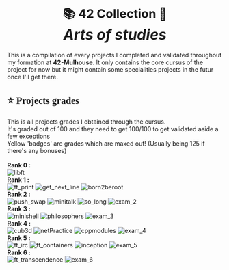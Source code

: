 <h1 align='center'>
	📚 <b>42 Collection</b> 📝<br>
	<i style='font-size:120%;'>Arts of studies</i>
</h1>

This is a compilation of every projects I completed and validated throughout my formation at <b>42-Mulhouse</b>. It only contains the core cursus of the project for now but it might contain some
specialities projects in the futur once I'll get there.

<h2 style='font-size:160%; font-family:impact'>
	⭐️	Projects grades
</h2><p>
	This is all projects grades I obtained through the cursus. <br>
	It's graded out of 100 and they need to get 100/100 to get validated aside a few exceptions<br>
	Yellow 'badges' are grades which are maxed out! (Usually being 125 if there's any bonuses)
	<br><br><b>
	Rank 0 :
	</b><br>
	<img alt="libft" src="https://img.shields.io/static/v1?label=Libft&message=125+/+100&color=yellow&style=plastic"/>
	<br><b>
	Rank 1 :
	<br></b>
	<img alt="ft_print" src="https://img.shields.io/static/v1?label=Printf&message=100+/+100&color=success&style=plastic"/>
	<img alt="get_next_line" src="https://img.shields.io/static/v1?label=GNL&message=110+/+100&color=success&style=plastic"/>
	<img alt="born2beroot" src="https://img.shields.io/static/v1?label=Born2beroot&message=110+/+100&color=success&style=plastic"/>
	<br><b>
	Rank 2 :
	<br></b>
	<img alt="push_swap" src="https://img.shields.io/static/v1?label=Push+Swap&message=84+/+100&color=success&style=plastic"/>
	<img alt="minitalk" src="https://img.shields.io/static/v1?label=Minitalk&message=125+/+100&color=yellow&style=plastic"/>
	<img alt="so_long" src="https://img.shields.io/static/v1?label=So+Long&message=101+/+100&color=success&style=plastic"/>
	<img alt="exam_2" src="https://img.shields.io/static/v1?label=Exam+Rank+02&message=Validated&color=yellow&style=plastic"/>
	<br><b>
	Rank 3 :
	<br></b>
	<img alt="minishell" src="https://img.shields.io/static/v1?label=Minishell&message=97+/+100&color=success&style=plastic"/>
	<img alt="philosophers" src="https://img.shields.io/static/v1?label=Philosophers&message=100+/+100&color=success&style=plastic"/>
	<img alt="exam_3" src="https://img.shields.io/static/v1?label=Exam+Rank+03&message=Validated&color=yellow&style=plastic"/>
	<br><b>
	Rank 4 :
	<br></b>
	<img alt="cub3d" src="https://img.shields.io/static/v1?label=Cub3d&message=115+/+100&color=success&style=plastic"/>
	<img alt="netPractice" src="https://img.shields.io/static/v1?label=NetPractice&message=100+/+100&color=yellow&style=plastic"/>
	<img alt="cppmodules" src="https://img.shields.io/static/v1?label=CPP+Modules+01+to+08&message=100+/+100&color=yellow&style=plastic"/>
	<img alt="exam_4" src="https://img.shields.io/static/v1?label=Exam+Rank+04&message=Validated&color=yellow&style=plastic"/>
	<br><b>
	Rank 5 :
	<br></b>
	<img alt="ft_irc" src="https://img.shields.io/static/v1?label=IRC&message=125+/+100&color=yellow&style=plastic"/>
	<img alt="ft_containers" src="https://img.shields.io/static/v1?label=Containers&message=100+/+100&color=success&style=plastic"/>
	<img alt="inception" src="https://img.shields.io/static/v1?label=Inception&message=In+Progress&color=important&style=plastic"/>
	<img alt="exam_5" src="https://img.shields.io/static/v1?label=Exam+Rank+05&message=Validated&color=yellow&style=plastic"/>
	<br><b>
	Rank 6 :
	<br></b>
	<img alt="ft_transcendence" src="https://img.shields.io/static/v1?label=Transcendence&message=Locked&color=critical&style=plastic"/>
	<img alt="exam_6" src="https://img.shields.io/static/v1?label=Exam+Rank+06&message=Locked&color=critical&style=plastic"/>
</p>
